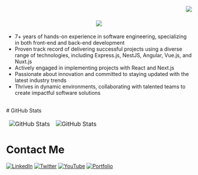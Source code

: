 <img align="right" src="https://visitor-badge.laobi.icu/badge?page_id=hbsoftco.hbsoftco" />

<h1 align="center">
    <img src="https://readme-typing-svg.herokuapp.com/?font=Righteous&size=35&center=true&vCenter=true&width=500&height=70&duration=4000&lines=Hi+There!+👋;+I'm+Hossein+Bajan!;" />
</h1>

<!-- <h3>A passionate full-stack web developer from Netherlands</h3> -->

* 7+ years of hands-on experience in software engineering, specializing in both front-end and back-end development
* Proven track record of delivering successful projects using a diverse range of technologies, including Express.js, NestJS, Angular, Vue.js, and Nuxt.js
* Actively engaged in implementing projects with React and Next.js
* Passionate about innovation and committed to staying updated with the latest industry trends
* Thrives in dynamic environments, collaborating with talented teams to create impactful software solutions

<br>
# GitHub Stats
<table align="center" border="0" cellpadding="0" cellspacing="0">
  <thead>
    <tr>
      <td>
        <img
          src="https://github-readme-stats.vercel.app/api?username=hbsoftco&show_icons=true&locale=en&theme=tokyonight&count_private=true"
          alt="GitHub Stats"
        />
      </td>
      <td>
        <img
          src="https://streak-stats.demolab.com/?user=hbsoftco&theme=tokyonight"
          alt="GitHub Stats"
        />
      </td>
    </tr>
  </thead>
</table>

# Contact Me
[![LinkedIn](https://img.shields.io/badge/linkedin-%230077B5.svg?style=for-the-badge&logo=linkedin&logoColor=white)](https://www.linkedin.com/in/hbsoftco/) [![Twitter](https://img.shields.io/badge/Twitter-%231DA1F2.svg?style=for-the-badge&logo=Twitter&logoColor=white)](https://twitter.com/hbsoftco) [![YouTube](https://img.shields.io/badge/YouTube-%23FF0000.svg?style=for-the-badge&logo=YouTube&logoColor=white)](https://www.youtube.com/c/HosseinBajan) [![Portfolio](https://img.shields.io/badge/Portfolio-FF5722?style=for-the-badge&logo=todoist&logoColor=white)](https://salesp07.github.io)

